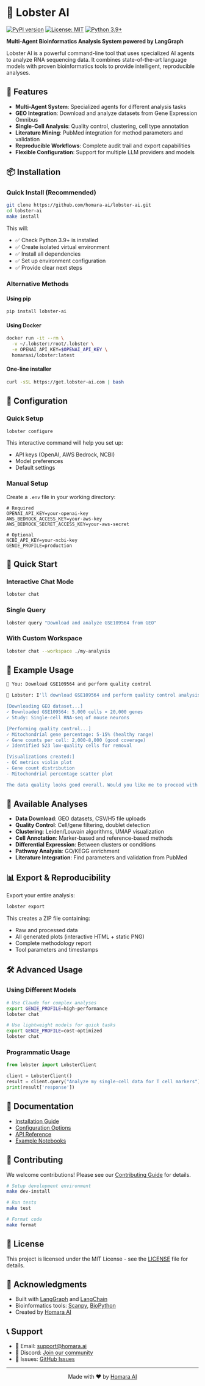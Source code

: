 # 🦞 Lobster AI

[![PyPI version](https://badge.fury.io/py/lobster-ai.svg)](https://badge.fury.io/py/lobster-ai)
[![License: MIT](https://img.shields.io/badge/License-MIT-yellow.svg)](https://opensource.org/licenses/MIT)
[![Python 3.9+](https://img.shields.io/badge/python-3.9+-blue.svg)](https://www.python.org/downloads/)

**Multi-Agent Bioinformatics Analysis System powered by LangGraph**

Lobster AI is a powerful command-line tool that uses specialized AI agents to analyze RNA sequencing data. It combines state-of-the-art language models with proven bioinformatics tools to provide intelligent, reproducible analyses.

## 🚀 Features

- **Multi-Agent System**: Specialized agents for different analysis tasks
- **GEO Integration**: Download and analyze datasets from Gene Expression Omnibus
- **Single-Cell Analysis**: Quality control, clustering, cell type annotation
- **Literature Mining**: PubMed integration for method parameters and validation
- **Reproducible Workflows**: Complete audit trail and export capabilities
- **Flexible Configuration**: Support for multiple LLM providers and models

## 📦 Installation

### Quick Install (Recommended)

```bash
git clone https://github.com/homara-ai/lobster-ai.git
cd lobster-ai
make install
```

This will:
- ✅ Check Python 3.9+ is installed
- ✅ Create isolated virtual environment
- ✅ Install all dependencies
- ✅ Set up environment configuration
- ✅ Provide clear next steps

### Alternative Methods

#### Using pip

```bash
pip install lobster-ai
```

#### Using Docker

```bash
docker run -it --rm \
  -v ~/.lobster:/root/.lobster \
  -e OPENAI_API_KEY=$OPENAI_API_KEY \
  homaraai/lobster:latest
```

#### One-line installer

```bash
curl -sSL https://get.lobster-ai.com | bash
```

## 🔧 Configuration

### Quick Setup

```bash
lobster configure
```

This interactive command will help you set up:
- API keys (OpenAI, AWS Bedrock, NCBI)
- Model preferences
- Default settings

### Manual Setup

Create a `.env` file in your working directory:

```env
# Required
OPENAI_API_KEY=your-openai-key
AWS_BEDROCK_ACCESS_KEY=your-aws-key
AWS_BEDROCK_SECRET_ACCESS_KEY=your-aws-secret

# Optional
NCBI_API_KEY=your-ncbi-key
GENIE_PROFILE=production
```

## 🎯 Quick Start

### Interactive Chat Mode

```bash
lobster chat
```

### Single Query

```bash
lobster query "Download and analyze GSE109564 from GEO"
```

### With Custom Workspace

```bash
lobster chat --workspace ./my-analysis
```

## 💬 Example Usage

```bash
🦞 You: Download GSE109564 and perform quality control

🦞 Lobster: I'll download GSE109564 and perform quality control analysis...

[Downloading GEO dataset...]
✓ Downloaded GSE109564: 5,000 cells × 20,000 genes
✓ Study: Single-cell RNA-seq of mouse neurons

[Performing quality control...]
✓ Mitochondrial gene percentage: 5-15% (healthy range)
✓ Gene counts per cell: 2,000-8,000 (good coverage)
✓ Identified 523 low-quality cells for removal

[Visualizations created:]
- QC metrics violin plot
- Gene count distribution
- Mitochondrial percentage scatter plot

The data quality looks good overall. Would you like me to proceed with clustering?
```

## 🧬 Available Analyses

- **Data Download**: GEO datasets, CSV/H5 file uploads
- **Quality Control**: Cell/gene filtering, doublet detection
- **Clustering**: Leiden/Louvain algorithms, UMAP visualization
- **Cell Annotation**: Marker-based and reference-based methods
- **Differential Expression**: Between clusters or conditions
- **Pathway Analysis**: GO/KEGG enrichment
- **Literature Integration**: Find parameters and validation from PubMed

## 📊 Export & Reproducibility

Export your entire analysis:

```bash
lobster export
```

This creates a ZIP file containing:
- Raw and processed data
- All generated plots (interactive HTML + static PNG)
- Complete methodology report
- Tool parameters and timestamps

## 🛠️ Advanced Usage

### Using Different Models

```bash
# Use Claude for complex analyses
export GENIE_PROFILE=high-performance
lobster chat

# Use lightweight models for quick tasks
export GENIE_PROFILE=cost-optimized
lobster chat
```

### Programmatic Usage

```python
from lobster import LobsterClient

client = LobsterClient()
result = client.query("Analyze my single-cell data for T cell markers")
print(result['response'])
```

## 📖 Documentation

- [Installation Guide](docs/installation.md)
- [Configuration Options](docs/configuration.md)
- [API Reference](docs/api.md)
- [Example Notebooks](docs/examples/)

## 🤝 Contributing

We welcome contributions! Please see our [Contributing Guide](CONTRIBUTING.md) for details.

```bash
# Setup development environment
make dev-install

# Run tests
make test

# Format code
make format
```

## 📄 License

This project is licensed under the MIT License - see the [LICENSE](LICENSE) file for details.

## 🙏 Acknowledgments

- Built with [LangGraph](https://github.com/langchain-ai/langgraph) and [LangChain](https://github.com/langchain-ai/langchain)
- Bioinformatics tools: [Scanpy](https://scanpy.readthedocs.io/), [BioPython](https://biopython.org/)
- Created by [Homara AI](https://homara.ai)

## 📞 Support

- 📧 Email: support@homara.ai
- 💬 Discord: [Join our community](https://discord.gg/homaraai)
- 🐛 Issues: [GitHub Issues](https://github.com/homara-ai/lobster-ai/issues)

---

<p align="center">
  Made with ❤️ by <a href="https://homara.ai">Homara AI</a>
</p>

